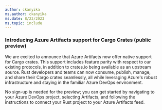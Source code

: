 ```yaml
---
author: ckanyika
ms.author: ckanyika
ms.date: 8/22/2023
ms.topic: include
---
```


### Introducing Azure Artifacts support for Cargo Crates (public preview)

We are excited to announce that Azure Artifacts now offer native support for Cargo crates.
This support includes feature parity with respect to our existing protocols, in addition to crates.io being available as an upstream source. Rust developers and teams can now consume, publish, manage, and share their Cargo crates seamlessly, all while leveraging Azure's robust infrastructure and staying in the familiar Azure DevOps environment. 

No sign-up is needed for the preview; you can get started by navigating to your Azure DevOps project, selecting Artifacts, and following the instructions to connect your Rust project to your Azure Artifacts feed.